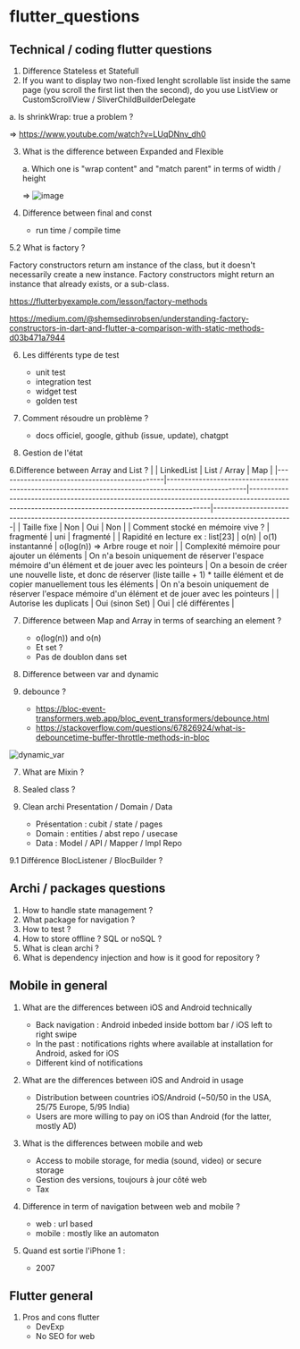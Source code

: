 # flutter_questions

## Technical / coding flutter questions 

1. Difference Stateless et Statefull
2.  If you want to display two non-fixed lenght scrollable list inside the same page (you scroll the first list then the second), do you use ListView or CustomScrollView / SliverChildBuilderDelegate
   
   a. Is shrinkWrap: true a problem ?
  
  => https://www.youtube.com/watch?v=LUqDNnv_dh0

3. What is the difference between Expanded and Flexible
   
   a. Which one is "wrap content" and "match parent" in terms of width / height

   => ![image](https://github.com/dleurs/flutter_questions/assets/58068925/d220e5d1-7f09-40aa-8349-0d018b5e396b)

5. Difference between final and const
   - run time / compile time
  
5.2 What is factory ?

Factory constructors return am instance of the class, but it doesn't necessarily create a new instance. Factory constructors might return an instance that already exists, or a sub-class.

https://flutterbyexample.com/lesson/factory-methods

https://medium.com/@shemsedinrobsen/understanding-factory-constructors-in-dart-and-flutter-a-comparison-with-static-methods-d03b471a7944


6. Les différents type de test
   - unit test
   - integration test
   - widget test
   - golden test

  6. Comment résoudre un problème ?
     - docs officiel, google, github (issue, update), chatgpt

   7. Gestion de l'état
     
6.Difference between Array and List ?
|                                              | LinkedList                                                                                         | List / Array                                                                                                                                    | Map                                                                                                |
|----------------------------------------------|----------------------------------------------------------------------------------------------------|-------------------------------------------------------------------------------------------------------------------------------------------------|----------------------------------------------------------------------------------------------------|
| Taille fixe                                  | Non                                                                                                | Oui                                                                                                                                             | Non                                                                                                |
| Comment stocké  en mémoire vive ?            | fragmenté                                                                                          | uni                                                                                                                                             | fragmenté                                                                                          |
| Rapidité en lecture  ex : list[23]           | o(n)                                                                                               | o(1) instantanné                                                                                                                                | o(log(n)) => Arbre rouge et noir                                                                   |
| Complexité mémoire  pour ajouter un éléments | On n'a besoin  uniquement de réserver l'espace mémoire d'un élément et de jouer avec les pointeurs | On a besoin de créer une nouvelle  liste, et donc de réserver (liste taille + 1) * taille élément  et de copier manuellement  tous les éléments | On n'a besoin  uniquement de réserver l'espace mémoire d'un élément et de jouer avec les pointeurs |
| Autorise les duplicats                       | Oui (sinon Set)                                                                                    | Oui                                                                                                                                             | clé différentes                                                                                    |

7. Difference between Map and Array in terms of searching an element ?
   - o(log(n)) and o(n)
   - Et set ?
   -   Pas de doublon dans set


8. Difference between var and dynamic
9. debounce ?
    - https://bloc-event-transformers.web.app/bloc_event_transformers/debounce.html
    - https://stackoverflow.com/questions/67826924/what-is-debouncetime-buffer-throttle-methods-in-bloc
   
![dynamic_var](https://github.com/dleurs/flutter_questions/assets/58068925/00cdc679-ea48-43d2-bcd2-7c584d4b86c6)

   
7. What are Mixin ?
8. Sealed class ?


9. Clean archi
      Presentation / Domain / Data
   - Présentation : cubit / state / pages
   - Domain : entities / abst repo / usecase
   - Data : Model / API / Mapper / Impl Repo

9.1 Différence BlocListener / BlocBuilder ?

## Archi / packages questions

1. How to handle state management ?
2. What package for navigation ?
3. How to test ?
4. How to store offline ? SQL or noSQL ?
5. What is clean archi ?
6. What is dependency injection and how is it good for repository ?




## Mobile in general

1. What are the differences between iOS and Android technically
   - Back navigation : Android inbeded inside bottom bar / iOS left to right swipe
   - In the past : notifications rights where available at installation for Android, asked for iOS
   - Different kind of notifications
  

2. What are the differences between iOS and Android in usage
   - Distribution between countries iOS/Android (~50/50 in the USA, 25/75 Europe, 5/95 India)
   - Users are more willing to pay on iOS than Android (for the latter, mostly AD)

3. What is the differences between mobile and web
   - Access to mobile storage, for media (sound, video) or secure storage
   - Gestion des versions, toujours à jour côté web
   - Tax
  
4. Difference in term of navigation between web and mobile ?
   - web : url based
   - mobile : mostly like an automaton

5. Quand est sortie l'iPhone 1 :
   - 2007
  

## Flutter general

1. Pros and cons flutter
   - DevExp
   - No SEO for web




